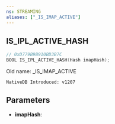 ```yaml
---
ns: STREAMING
aliases: ["_IS_IMAP_ACTIVE"]
---
```

## IS_IPL_ACTIVE_HASH

```c
// 0xD779B9B910BD3B7C
BOOL IS_IPL_ACTIVE_HASH(Hash imapHash);
```

Old name: _IS_IMAP_ACTIVE

```
NativeDB Introduced: v1207
```

## Parameters
* **imapHash**:
